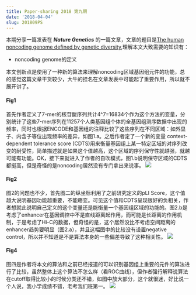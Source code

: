 ```yaml
---
title: Paper-sharing 2018 第九期
date: '2018-04-04'
slug: 201809PS
---
```

本期分享一篇发表在 ***Nature Genetics*** 的一篇文章，文章的题目是[The human noncoding genome defined by genetic diversity](https://www.nature.com/articles/s41588-018-0062-7),理解本文大致需要的知识有：

* noncoding genome的定义

本文创新点是使用了一种新的算法来理解noncoding区域基因组元件的功能，总的感觉这篇文章干货较少，大牛的挂名在文章发表中可能起了重要作用，所以就不展开讲了。
#### Fig1
首先作者定义了7-mer的核苷酸序列共计4^7=16834个作为这个方法的变量，分别统计了这些7-mer序列在11257个人类基因组个体的全基因组测序数据中出现的频率，同时也根据ENCODE和基因组的注释比较了这些序列在不同区域：如外显子、内含子等位出现频率的差异，如图1.a。之后作者定了一个新的变量 context-dependent tolerance score (CDTS)用来衡量基因组上某一特定区域的对序列改变的耐受性，简单描述就是如果这个值越高，这个区域的序列保守性就越强，就越可能有功能。OK，接下来就进入了作者的自吹模式，图1.b说明保守区域的CDTS都挺高，但是奇怪的是noncoding居然没有专门拿出来说事。
![](https://media.springernature.com/lw900/springer-static/image/art%3A10.1038%2Fs41588-018-0062-7/MediaObjects/41588_2018_62_Fig1_HTML.jpg)
#### Fig2
图2的问题也不少，首先图二的纵坐标利用了之前研究定义的pLI Score，这个值越大说明基因功能越重要，不能瞎变。可见这个值和CDTS呈现很好的负相关，作者想就此说明自己定义的这个变量还是能衡量一个基因组区域的功能的。图2.b是考虑了enhancer在基因调控中不是直线距离起作用，而可能是长距离的作用机制，于是考虑了Hi-C的数据，但奇怪的是，这个居然没比不考虑空间距离的enhancer趋势要明显（图2.a），并且这幅图中的比较没有设置negative control，所以并不知道是不是算法本身的一些偏差导致了这种相关性。
![](https://media.springernature.com/lw900/springer-static/image/art%3A10.1038%2Fs41588-018-0062-7/MediaObjects/41588_2018_62_Fig2_HTML.jpg)
#### Fig4
图四是作者将本文的算法和之前已经报道的可以识别基因组上重要的元件的算法进行了比较，虽然整体上这个算法不怎么样（看ROC曲线），但作者强行解释说算法在cutoff取得比较小的时候分类还不错，如图中放大部分，这个就很迷，好比说一个人说，我小学成绩不错，老考我们班第一。
![](https://media.springernature.com/lw900/springer-static/image/art%3A10.1038%2Fs41588-018-0062-7/MediaObjects/41588_2018_62_Fig4_HTML.jpg)
